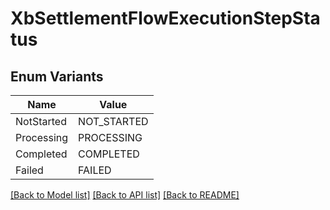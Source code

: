 # XbSettlementFlowExecutionStepStatus

## Enum Variants

| Name | Value |
|---- | -----|
| NotStarted | NOT_STARTED |
| Processing | PROCESSING |
| Completed | COMPLETED |
| Failed | FAILED |


[[Back to Model list]](../README.md#documentation-for-models) [[Back to API list]](../README.md#documentation-for-api-endpoints) [[Back to README]](../README.md)


